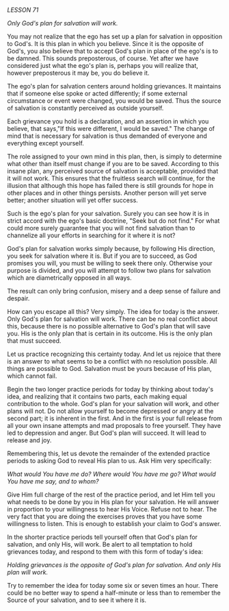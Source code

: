 *LESSON 71*

*Only God's plan for salvation will work.*

You may not realize that the ego has set up a plan for salvation in opposition to God's. It is this plan in which you believe. Since it is the opposite of God's, you also believe that to accept God's plan in place of the ego's is to be damned. This sounds preposterous, of course. Yet after we have considered just what the ego's plan is, perhaps you will realize that, however preposterous it may be, you do believe it.

The ego's plan for salvation centers around holding grievances. It maintains that if someone else spoke or acted differently; if some external circumstance or event were changed, you would be saved. Thus the source of salvation is constantly perceived as outside yourself.

Each grievance you hold is a declaration, and an assertion in which you believe, that says,"If this were different, I would be saved." The change of mind that is necessary for salvation is thus demanded of everyone and everything except yourself.

The role assigned to your own mind in this plan, then, is simply to determine what other than itself must change if you are to be saved. According to this insane plan, any perceived source of salvation is acceptable, provided that it will not work. This ensures that the fruitless search will continue, for the illusion that although this hope has failed there is still grounds for hope in other places and in other things persists. Another person will yet serve better; another situation will yet offer success.

Such is the ego's plan for your salvation. Surely you can see how it is in strict accord with the ego's basic doctrine, "Seek but do not find." For what could more surely guarantee that you will not find salvation than to channelize all your efforts in searching for it where it is not?

God's plan for salvation works simply because, by following His direction, you seek for salvation where it is. But if you are to succeed, as God promises you will, you must be willing to seek there only. Otherwise your purpose is divided, and you will attempt to follow two plans for salvation which are diametrically opposed in all ways.

The result can only bring confusion, misery and a deep sense of failure and despair.

How can you escape all this? Very simply. The idea for today is the answer. Only God's plan for salvation will work. There can be no real conflict about this, because there is no possible alternative to God's plan that will save you. His is the only plan that is certain in its outcome. His is the only plan that must succeed.

Let us practice recognizing this certainty today. And let us rejoice that there is an answer to what seems to be a conflict with no resolution possible. All things are possible to God. Salvation must be yours because of His plan, which cannot fail.

Begin the two longer practice periods for today by thinking about today's idea, and realizing that it contains two parts, each making equal contribution to the whole. God's plan for your salvation will work, and other plans will not. Do not allow yourself to become depressed or angry at the second part; it is inherent in the first. And in the first is your full release from all your own insane attempts and mad proposals to free yourself. They have led to depression and anger. But God's plan will succeed. It will lead to release and joy.

Remembering this, let us devote the remainder of the extended practice periods to asking God to reveal His plan to us. Ask Him very specifically:

_What would You have me do?_
_Where would You have me go?_
_What would You have me say, and to whom?_

Give Him full charge of the rest of the practice period, and let Him tell you what needs to be done by you in His plan for your salvation. He will answer in proportion to your willingness to hear His Voice. Refuse not to hear. The very fact that you are doing the exercises proves that you have some willingness to listen. This is enough to establish your claim to God's answer.

In the shorter practice periods tell yourself often that God's plan for salvation, and only His, will work. Be alert to all temptation to hold grievances today, and respond to them with this form of today's idea:

_Holding grievances is the opposite of God's plan for salvation. And only His plan will work._

Try to remember the idea for today some six or seven times an hour. There could be no better way to spend a half-minute or less than to remember the Source of your salvation, and to see it where it is.